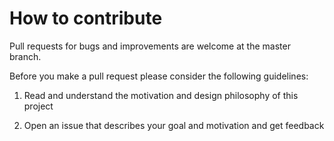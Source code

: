 # How to contribute

Pull requests for bugs and improvements are welcome at the master branch.

Before you make a pull request please consider the following guidelines:

1. Read and understand the motivation and design philosophy of this project

2. Open an issue that describes your goal and motivation and get feedback
